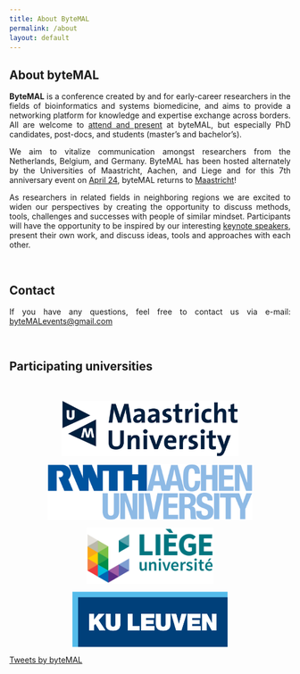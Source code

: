 ```yaml
---
title: About ByteMAL
permalink: /about
layout: default
---
```


<div class="row">
  <div class="col-sm-8 px-3" style="text-align: justify">
    <h2 id="about-the-bytemal-conference"><b>About byteMAL</b></h2>
      <p><strong>ByteMAL</strong> is a conference created by and for early-career researchers in the fields of bioinformatics and systems biomedicine, 
      and aims to provide a networking platform for knowledge and expertise exchange across borders. 
      All are welcome to <a href="/register">attend and present</a> at
      byteMAL, but especially PhD candidates, post-docs, and students (master’s and bachelor’s).</p>
      <p>We aim to vitalize communication amongst researchers from the Netherlands, Belgium, and Germany. 
      ByteMAL has been hosted alternately by the Universities of Maastricht, Aachen, and
      Liege and for this 7th anniversary event on <a href="/program">April 24</a>, byteMAL returns to <a href="/venue">Maastricht</a>!</p>
      <p>As researchers in related fields in neighboring regions we are excited to widen our perspectives by creating the opportunity to discuss methods, 
      tools, challenges and successes with people of similar mindset. 
      Participants will have the opportunity to be inspired by our interesting <a href="/speakers">keynote speakers</a>, 
      present their own work, and discuss ideas, tools and approaches with each other.</p>

  <br>
  <p style="text-align: justify">
    <h2><b>Contact</b></h2>
    If you have any questions, feel free to contact us via e-mail: <a href = "mailto:byteMALevents@gmail.com">byteMALevents@gmail.com</a>
  </p>

  <br>
  <p style="text-align: center;">
    <h2><b>Participating universities</b></h2> <br>
    </p>
    <p style="text-align: center;">
        <img src="/images/Institutions/UM_logo.png" alt="UM logo" style="height:100px;max-height:100%;width:auto;vertical-align:middle;">
    </p>
    <p style="text-align: center;">
        <img src="/images/Institutions/RWTH_logo.png" alt="UM logo" style="height:100px;max-height:100%;width:auto;vertical-align:middle;">
    </p>
    <p style="text-align: center;">
        <img src="/images/Institutions/UL_logo.png" alt="UM logo" style="height:100px;max-height:100%;width:auto;vertical-align:middle;">
    </p>
    <p style="text-align: center;">
        <img src="/images/Institutions/KUL_logo.png" alt="UM logo" style="height:100px;max-height:100%;width:auto;vertical-align:middle;">
    </p>
  </div>
  
  <div class="col-sm-4 px-3">
    <a class="twitter-timeline" data-lang="en" data-height="800" data-dnt="true" data-theme="dark" href="https://twitter.com/byteMAL?ref_src=twsrc%5Etfw">Tweets by byteMAL</a> <script async src="https://platform.twitter.com/widgets.js" charset="utf-8"></script>  
  </div>
  
</div>
  






